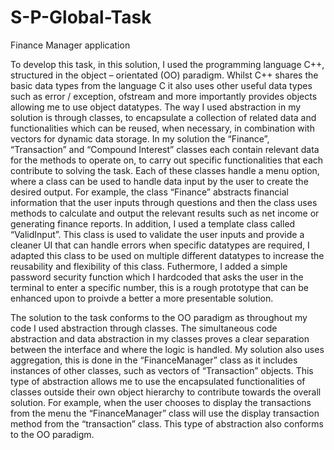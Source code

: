 # S-P-Global-Task
Finance Manager application

To develop this task, in this solution, I used the programming language C++, structured in the object – orientated (OO) paradigm. Whilst C++ shares the basic data types from the language C it also uses other useful data types such as error / exception, ofstream and more importantly provides objects allowing me to use object datatypes. The way I used abstraction in my solution is through classes, to encapsulate a collection of related data and functionalities which can be reused, when necessary, in combination with vectors for dynamic data storage. In my solution the “Finance”, “Transaction” and “Compound Interest” classes each contain relevant data for the methods to operate on, to carry out specific functionalities that each contribute to solving the task. Each of these classes handle a menu option, where a class can be used to handle data input by the user to create the desired output. For example, the class “Finance” abstracts financial information that the user inputs through questions and then the class uses methods to calculate and output the relevant results such as net income or generating finance reports. In addition, I used a template class called “ValidInput”. This class is used to validate the user inputs and provide a cleaner UI that can handle errors when specific datatypes are required, I adapted this class to be used on multiple different datatypes to increase the reusability and flexibility of this class. Futhermore, I added a simple password security function which I hardcoded that asks the user in the terminal to enter a specific number, this is a rough prototype that can be enhanced upon to proivde a better a more presentable solution.

The solution to the task conforms to the OO paradigm as throughout my code I used abstraction through classes. The simultaneous code abstraction and data abstraction in my classes proves a clear separation between the interface and where the logic is handled. My solution also uses aggregation, this is done in the “FinanceManager” class as it includes instances of other classes, such as vectors of “Transaction” objects. This type of abstraction allows me to use the encapsulated functionalities of classes outside their own object hierarchy to contribute towards the overall solution. For example, when the user chooses to display the transactions from the menu the “FinanceManager” class will use the display transaction method from the “transaction” class. This type of abstraction also conforms to the OO paradigm.
